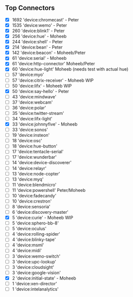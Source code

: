 ## Top Connectors

- [x] 1692 'device:chromecast' - Peter
- [x] 1535 'device:wemo' - Peter
- [x] 260 'device:blink1' - Peter
- [x] 256 'device:hue' - Moheeb
- [x] 244 'device:shell' - Peter
- [x] 214 'device:bean' - Peter
- [x] 142 'device:beacon' - Moheeb/Peter
- [x] 61 'device:serial' - Moheeb
- [x] 61 'device:http-connector' Moheeb/Peter
- [x] 60 'device:hue-light' Moheeb (needs test with actual hue)
- [ ] 57 'device:myo'
- [ ] 57 'device:citrix-receiver' - Moheeb WIP
- [ ] 50 'device:lifx' - Moheeb WIP
- [x] 50 'device:say-hello' - Peter
- [ ] 43 'device:mindwave'
- [ ] 37 'device:webcam'
- [ ] 36 'device:polar'
- [ ] 35 'device:twitter-stream'
- [ ] 34 'device:lifx-light'
- [x] 33 'device:johnnyfive' - Moheeb 
- [ ] 33 'device:sonos'
- [ ] 19 'device:insteon'
- [ ] 18 'device:osc'
- [ ] 18 'device:hue-button'
- [ ] 17 'device:tentacle-serial'
- [ ] 17 'device:wunderbar'
- [ ] 14 'device:device-discoverer'
- [ ] 14 'device:relayr'
- [ ] 13 'device:node-copter'
- [ ] 13 'device:myq'
- [ ] 11 'device:blendmicro'
- [ ] 11 'device:powershell' Peter/Moheeb
- [ ] 10 'device:fadecandy'
- [ ] 10 'device:crestron'
- [ ] 8 'device:sensoria'
- [ ] 6 'device:discovery-master'
- [x] 5 'device:curie' - Moheeb WIP
- [ ] 5 'device:sphero-bb-8'
- [ ] 5 'device:oculus'
- [ ] 4 'device:rolling-spider'
- [ ] 4 'device:blinky-tape'
- [ ] 4 'device:msml'
- [ ] 4 'device:midi'
- [ ] 3 'device:wemo-switch'
- [ ] 3 'device:upc-lookup'
- [ ] 3 'device:cloudsight'
- [ ] 3 'device:google-vision'
- [x] 2 'device:initial-state' - Moheeb 
- [ ] 1 'device:xen-director'
- [ ] 1 'device:intelanalytics'
